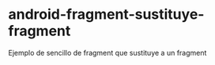android-fragment-sustituye-fragment
===================================

Ejemplo de sencillo de fragment que sustituye a un fragment
